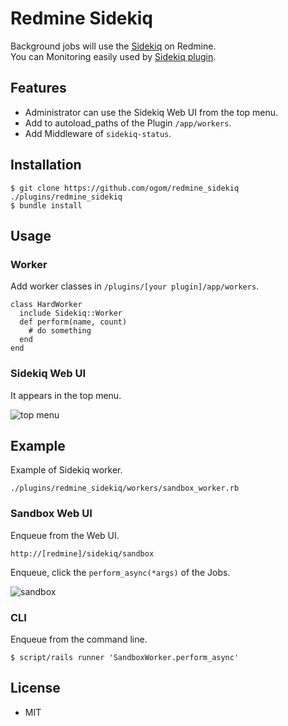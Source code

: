 Redmine Sidekiq
===============

Background jobs will use the [Sidekiq](https://github.com/mperham/sidekiq) on Redmine.  
You can Monitoring easily used by [Sidekiq plugin](http://www.redmine.org/plugins/sidekiq).

## Features

* Administrator can use the Sidekiq Web UI from the top menu.
* Add to autoload_paths of the Plugin `/app/workers`.
* Add Middleware of `sidekiq-status`.

## Installation

```
$ git clone https://github.com/ogom/redmine_sidekiq ./plugins/redmine_sidekiq
$ bundle install
```

## Usage

### Worker

Add worker classes in `/plugins/[your plugin]/app/workers`.

```
class HardWorker
  include Sidekiq::Worker
  def perform(name, count)
    # do something
  end
end
```

### Sidekiq Web UI

It appears in the top menu.

![top menu](https://f.cloud.github.com/assets/471923/491345/149e41a4-ba19-11e2-8374-cc3a7861e915.png)


## Example

Example of Sidekiq worker.

```
./plugins/redmine_sidekiq/workers/sandbox_worker.rb
```

### Sandbox Web UI 
Enqueue from the Web UI.

```
http://[redmine]/sidekiq/sandbox
```

Enqueue, click the `perform_async(*args)` of the Jobs.

![sandbox](https://f.cloud.github.com/assets/471923/491347/24df23c6-ba19-11e2-9a31-1dadae4795c7.png)


### CLI

Enqueue from the command line.

```
$ script/rails runner 'SandboxWorker.perform_async'
```

## License 

* MIT
